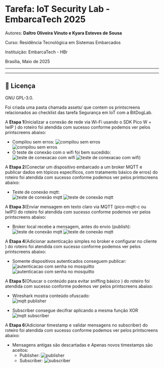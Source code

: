
# Tarefa: IoT Security Lab - EmbarcaTech 2025

Autores: **Daltro Oliveira Vinuto e Kyara Esteves de Sousa**

Curso: Residência Tecnológica em Sistemas Embarcados

Instituição: EmbarcaTech - HBr

Brasília, Maio de 2025

---

<!-- INSIRA O CONTEÚDO DO SEU README AQUI! -->

---

## 📜 Licença
GNU GPL-3.0.  


Foi criada uma pasta chamada assets/ que contem os printscreens relacionados ao checklist das tarefa Segurança em IoT com a BitDogLab.

A **Etapa 1**(Inicializar a conexão de rede via Wi-Fi usando o SDK Pico W + lwIP
) do roteiro foi atendida com sucesso conforme podemos ver pelos printscreens abaixo: 
- Compilou sem erros:
![compilou sem erros](assets/1_daltro_compilação_sem_erros.png)  
![compilou sem erros](assets/1_kyara_compilacao_sem_erros.png)  
- O teste de conexão com o wifi foi bem sucedido:   
![teste de conexacao com wifi](assets/1_daltro_teste_conexao_em_uma_rede_wifi.png)
![teste de conexacao com wifi](assets/1_kyara_teste_de_conexao_com_wifi.png))

A **Etapa 2**(Conectar um dispositivo embarcado a um broker MQTT e publicar dados em tópicos específicos, com tratamento básico de erros) do roteiro foi atendida com sucesso conforme podemos ver pelos printscreens abaixo: 
- Teste de conexão mqtt:  
![teste de conexão mqtt](assets/2_e_3_daltro_publicacao_mqtt_sem_segurança.png)
![teste de conexão mqtt](assets/2_e_3_kyara_publicacao_mqtt_sem_seguranca_sub_e_pub_mosquitto.png)

A **Etapa 3**(Enviar mensagem em texto claro via MQTT (pico-mqtt-c ou lwIP)) do roteiro foi atendida com sucesso conforme podemos ver pelos printscreens abaixo: 
 - Broker local recebe a mensagem, antes do envio (publish):   
![teste de conexão mqtt](assets/2_e_3_daltro_publicacao_mqtt_sem_segurança.png)
![teste de conexão mqtt](assets/2_e_3_kyara_publicacao_mqtt_sem_seguranca_sub_e_pub_mosquitto.png)

A **Etapa 4**(Adicionar autenticação simples no broker e configurar no cliente
) do roteiro foi atendida com sucesso conforme podemos ver pelos printscreens abaixo: 
- Somente dispositivos autenticados conseguem publicar:  
![autenticacao com senha no mosquitto](assets/4_daltro_autenticacao_com_senha_mosquito.png)
![autenticacao com senha no mosquitto](assets/4_kyara_autenticacao_basica_mosquito_com_senha_remota.png)

A **Etapa 5**(Ofuscar o conteúdo para evitar sniffing básico
) do roteiro foi atendida com sucesso conforme podemos ver pelos printscreens abaixo: 
- Wireshark mostra conteúdo ofuscado:  
![mqtt publisher](assets/5_daltro_publisher_criptografado_com_xor.png)

- Subscriber consegue decifrar aplicando a mesma função XOR  
![mqtt subscriber](assets/5_kyara_subscriber_wireshark_ofuscado_mensagem_decifrada_com_sucesso.png)


A **Etapa 6**(Adicionar timestamp e validar mensagens no subscriber) do roteiro foi atendida com sucesso conforme podemos ver pelos printscreens abaixo: 
* Mensagens antigas são descartadas e
Apenas novos timestamps são aceitos:  
  * Publisher: ![publisher](assets/6_kyara_publisher_com_timestamp.png)
  * Subscriber: ![subscriber](assets/6_daltro_subscriber_com_timestamp_e_dados_criptografados.png)
